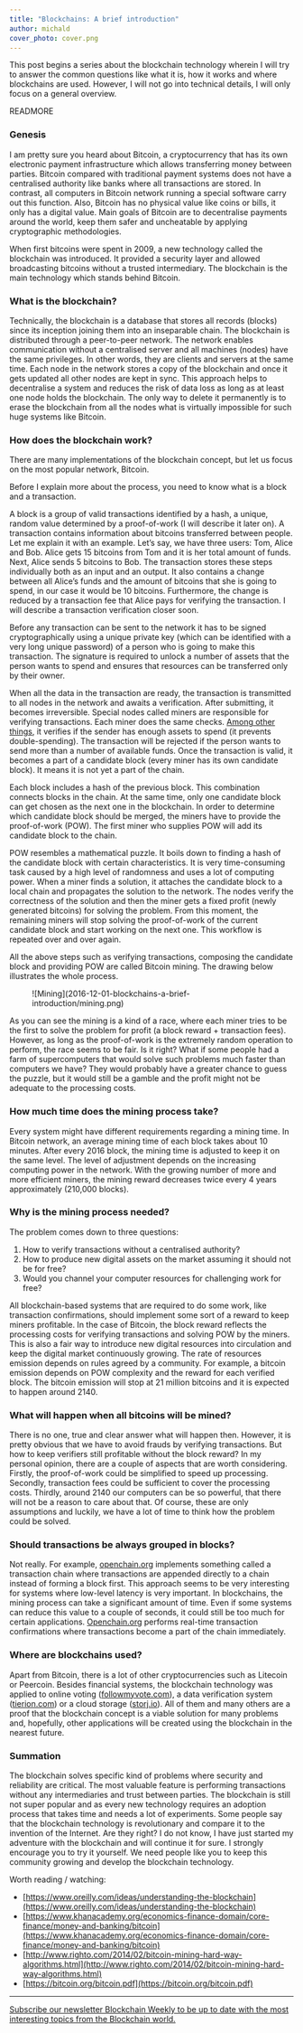 ```yaml
---
title: "Blockchains: A brief introduction"
author: michald
cover_photo: cover.png
---
```


This post begins a series about the blockchain technology wherein I will try to answer the common questions like what it is, how it works and where blockchains are used. However, I will not go into technical details, I will only focus on a general overview.

READMORE

### Genesis
I am pretty sure you heard about Bitcoin, a cryptocurrency that has its own electronic payment infrastructure which allows transferring money between parties. Bitcoin compared with traditional payment systems does not have a centralised authority like banks where all transactions are stored. In contrast, all computers in Bitcoin network running a special software carry out this function. Also, Bitcoin has no physical value like coins or bills, it only has a digital value. Main goals of Bitcoin are to decentralise payments around the world, keep them safer and uncheatable by applying cryptographic methodologies.

When first bitcoins were spent in 2009, a new technology called the blockchain was introduced. It provided a security layer and allowed broadcasting bitcoins without a trusted intermediary. The blockchain is the main technology which stands behind Bitcoin.

### What is the blockchain?
Technically, the blockchain is a database that stores all records (blocks) since its inception joining them into an inseparable chain. The blockchain is distributed through a peer-to-peer network. The network enables communication without a centralised server and all machines (nodes) have the same privileges. In other words, they are clients and servers at the same time. Each node in the network stores a copy of the blockchain and once it gets updated all other nodes are kept in sync. This approach helps to decentralise a system and reduces the risk of data loss as long as at least one node holds the blockchain. The only way to delete it permanently is to erase the blockchain from all the nodes what is virtually impossible for such huge systems like Bitcoin.

### How does the blockchain work?
There are many implementations of the blockchain concept, but let us focus on the most popular network, Bitcoin.

Before I explain more about the process, you need to know what is a block and a transaction.

A block is a group of valid transactions identified by a hash, a unique, random value determined by a proof-of-work (I will describe it later on). A transaction contains information about bitcoins transferred between people. Let me explain it with an example. Let’s say, we have three users: Tom, Alice and Bob. Alice gets 15 bitcoins from Tom and it is her total amount of funds. Next, Alice sends 5 bitcoins to Bob. The transaction stores these steps individually both as an input and an output. It also contains a change between all Alice’s funds and the amount of bitcoins that she is going to spend, in our case it would be 10 bitcoins. Furthermore, the change is reduced by a transaction fee that Alice pays for verifying the transaction. I will describe a transaction verification closer soon.

Before any transaction can be sent to the network it has to be signed cryptographically using a unique private key (which can be identified with a very long unique password) of a person who is going to make this transaction. The signature is required to unlock a number of assets that the person wants to spend and ensures that resources can be transferred only by their owner.

When all the data in the transaction are ready, the transaction is transmitted to all nodes in the network and awaits a verification. After submitting, it becomes irreversible. Special nodes called miners are responsible for verifying transactions. Each miner does the same checks. [Among other things](https://www.cryptocompare.com/coins/guides/how-does-a-bitcoin-node-verify-a-transaction), it verifies if the sender has enough assets to spend (it prevents double-spending). The transaction will be rejected if the person wants to send more than a number of available funds. Once the transaction is valid, it becomes a part of a candidate block (every miner has its own candidate block). It means it is not yet a part of the chain.

Each block includes a hash of the previous block. This combination connects blocks in the chain. At the same time, only one candidate block can get chosen as the next one in the blockchain. In order to determine which candidate block should be merged, the miners have to provide the proof-of-work (POW). The first miner who supplies POW will add its candidate block to the chain.

POW resembles a mathematical puzzle. It boils down to finding a hash of the candidate block with certain characteristics. It is very time-consuming task caused by a high level of randomness and uses a lot of computing power. When a miner finds a solution, it attaches the candidate block to a local chain and propagates the solution to the network. The nodes verify the correctness of the solution and then the miner gets a fixed profit (newly generated bitcoins) for solving the problem. From this moment, the remaining miners will stop solving the proof-of-work of the current candidate block and start working on the next one. This workflow is repeated over and over again.

All the above steps such as verifying transactions, composing the candidate block and providing POW are called Bitcoin mining. The drawing below illustrates the whole process.

<figure>
  ![Mining](2016-12-01-blockchains-a-brief-introduction/mining.png)
</figure>

As you can see the mining is a kind of a race, where each miner tries to be the first to solve the problem for profit (a block reward + transaction fees). However, as long as the proof-of-work is the extremely random operation to perform, the race seems to be fair. Is it right? What if some people had a farm of supercomputers that would solve such problems much faster than computers we have? They would probably have a greater chance to guess the puzzle, but it would still be a gamble and the profit might not be adequate to the processing costs.

### How much time does the mining process take?
Every system might have different requirements regarding a mining time. In Bitcoin network, an average mining time of each block takes about 10 minutes. After every 2016 block, the mining time is adjusted to keep it on the same level. The level of adjustment depends on the increasing computing power in the network. With the growing number of more and more efficient miners, the mining reward decreases twice every 4 years approximately (210,000 blocks).

### Why is the mining process needed?
The problem comes down to three questions:

1. How to verify transactions without a centralised authority?
2. How to produce new digital assets on the market assuming it should not be for free?
3. Would you channel your computer resources for challenging work for free?

All blockchain-based systems that are required to do some work, like transaction confirmations, should implement some sort of a reward to keep miners profitable. In the case of Bitcoin, the block reward reflects the processing costs for verifying transactions and solving POW by the miners. This is also a fair way to introduce new digital resources into circulation and keep the digital market continuously growing. The rate of resources emission depends on rules agreed by a community. For example, a bitcoin emission depends on POW complexity and the reward for each verified block. The bitcoin emission will stop at 21 million bitcoins and it is expected to happen around 2140.

### What will happen when all bitcoins will be mined?
There is no one, true and clear answer what will happen then. However, it is pretty obvious that we have to avoid frauds by verifying transactions. But how to keep verifiers still profitable without the block reward? In my personal opinion, there are a couple of aspects that are worth considering. Firstly, the proof-of-work could be simplified to speed up processing. Secondly, transaction fees could be sufficient to cover the processing costs. Thirdly, around 2140 our computers can be so powerful, that there will not be a reason to care about that. Of course, these are only assumptions and luckily, we have a lot of time to think how the problem could be solved.

### Should transactions be always grouped in blocks?
Not really. For example, [openchain.org](https://www.openchain.org) implements something called a transaction chain where transactions are appended directly to a chain instead of forming a block first. This approach seems to be very interesting for systems where low-level latency is very important. In blockchains, the mining process can take a significant amount of time. Even if some systems can reduce this value to a couple of seconds, it could still be too much for certain applications. [Openchain.org](https://www.openchain.org) performs real-time transaction confirmations where transactions become a part of the chain immediately.

### Where are blockchains used?
Apart from Bitcoin, there is a lot of other cryptocurrencies such as Litecoin or Peercoin. Besides financial systems, the blockchain technology was applied to online voting ([followmyvote.com](https://followmyvote.com)), a data verification system ([tierion.com](https://tierion.com)) or a cloud storage ([storj.io](https://storj.io)). All of them and many others are a proof that the blockchain concept is a viable solution for many problems and, hopefully, other applications will be created using the blockchain in the nearest future.

### Summation
The blockchain solves specific kind of problems where security and reliability are critical. The most valuable feature is performing transactions without any intermediaries and trust between parties. The blockchain is still not super popular and as every new technology requires an adoption process that takes time and needs a lot of experiments. Some people say that the blockchain technology is revolutionary and compare it to the invention of the Internet. Are they right? I do not know, I have just started my adventure with the blockchain and will continue it for sure. I strongly encourage you to try it yourself. We need people like you to keep this community growing and develop the blockchain technology.

Worth reading / watching:

* [https://www.oreilly.com/ideas/understanding-the-blockchain](https://www.oreilly.com/ideas/understanding-the-blockchain)
* [https://www.khanacademy.org/economics-finance-domain/core-finance/money-and-banking/bitcoin](https://www.khanacademy.org/economics-finance-domain/core-finance/money-and-banking/bitcoin)
* [http://www.righto.com/2014/02/bitcoin-mining-hard-way-algorithms.html](http://www.righto.com/2014/02/bitcoin-mining-hard-way-algorithms.html)
* [https://bitcoin.org/bitcoin.pdf](https://bitcoin.org/bitcoin.pdf)

***

[Subscribe our newsletter Blockchain Weekly to be up to date with the most interesting topics from the Blockchain world.](http://blockchainweekly.net)

